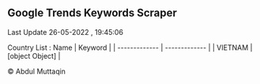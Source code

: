 

## Google Trends Keywords Scraper 
 
Last Update 26-05-2022 , 19:45:06

Country List :
 Name  | Keyword |
| ------------- | ------------- |
| VIETNAM | [object Object] |



© Abdul Muttaqin 
